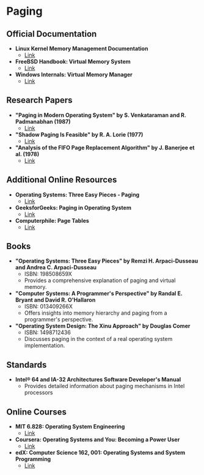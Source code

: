 # Paging
## Official Documentation
- **Linux Kernel Memory Management Documentation**
  - [Link](https://www.kernel.org/doc/html/latest/admin-guide/mm/concepts.html)
- **FreeBSD Handbook: Virtual Memory System**
  - [Link](https://docs.freebsd.org/en/books/handbook/virtualization/)
- **Windows Internals: Virtual Memory Manager**
  - [Link](https://docs.microsoft.com/en-us/sysinternals/resources/windows-internals)

## Research Papers
- **"Paging in Modern Operating System" by S. Venkataraman and R. Padmanabhan (1987)**
  - [Link](https://ieeexplore.ieee.org/document/6312918)
- **"Shadow Paging Is Feasible" by R. A. Lorie (1977)**
  - [Link](https://dl.acm.org/doi/10.1145/320521.320529)
- **"Analysis of the FIFO Page Replacement Algorithm" by J. Banerjee et al. (1978)**
  - [Link](https://dl.acm.org/doi/10.1145/359460.359480)

## Additional Online Resources
- **Operating Systems: Three Easy Pieces - Paging**
  - [Link](https://pages.cs.wisc.edu/~remzi/OSTEP/vm-paging.pdf)
- **GeeksforGeeks: Paging in Operating System**
  - [Link](https://www.geeksforgeeks.org/paging-in-operating-system/)
- **Computerphile: Page Tables**
  - [Link](https://www.youtube.com/watch?v=KNUJhZCQZ9c)

## Books
- **"Operating Systems: Three Easy Pieces" by Remzi H. Arpaci-Dusseau and Andrea C. Arpaci-Dusseau**
  - ISBN: 198508659X
  - Provides a comprehensive explanation of paging and virtual memory.
- **"Computer Systems: A Programmer's Perspective" by Randal E. Bryant and David R. O'Hallaron**
  - ISBN: 013409266X
  - Offers insights into memory hierarchy and paging from a programmer's perspective.
- **"Operating System Design: The Xinu Approach" by Douglas Comer**
  - ISBN: 1498712436
  - Discusses paging in the context of a real operating system implementation.

## Standards
- **Intel® 64 and IA-32 Architectures Software Developer's Manual**
  - Provides detailed information about paging mechanisms in Intel processors

## Online Courses
- **MIT 6.828: Operating System Engineering**
  - [Link](https://pdos.csail.mit.edu/6.828/2020/schedule.html)
- **Coursera: Operating Systems and You: Becoming a Power User**
  - [Link](https://www.coursera.org/learn/os-power-user)
- **edX: Computer Science 162, 001: Operating Systems and System Programming**
  - [Link](https://www.edx.org/course/operating-systems-and-system-programming)
